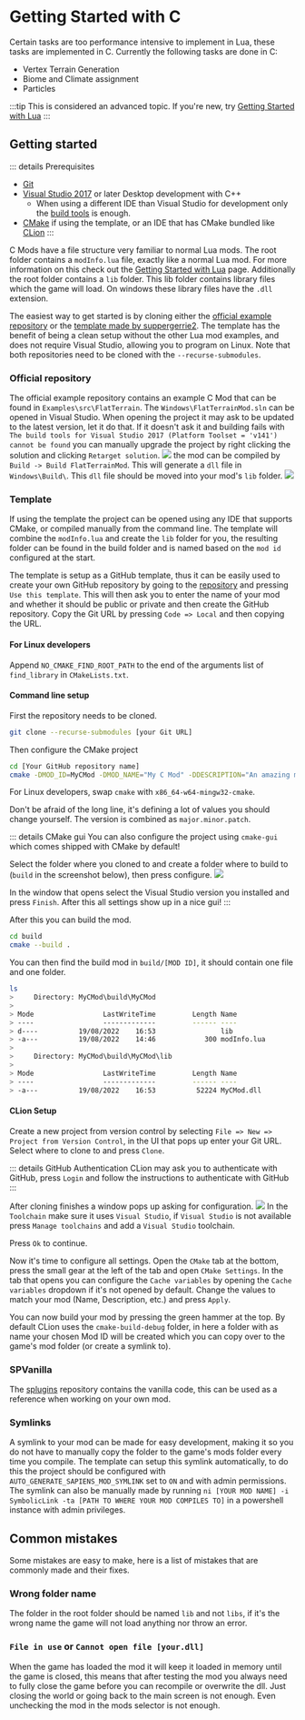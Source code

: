 # Getting Started with C

Certain tasks are too performance intensive to implement in Lua, these tasks are implemented in C. 
Currently the following tasks are done in C: 
- Vertex Terrain Generation
- Biome and Climate assignment
- Particles

:::tip
This is considered an advanced topic. If you're new, try [Getting Started with Lua](/guide/lua-getting-started)
:::
## Getting started

::: details Prerequisites
- [Git](https://git-scm.com/)
- [Visual Studio 2017](https://visualstudio.microsoft.com/) or later Desktop development with C++
    - When using a different IDE than Visual Studio for development only the [build tools](https://visualstudio.microsoft.com/downloads/?q=build+tools) is enough.
- [CMake](https://cmake.org/) if using the template, or an IDE that has CMake bundled like [CLion](https://www.jetbrains.com/clion/)
:::

C Mods have a file structure very familiar to normal Lua mods. The root folder contains a `modInfo.lua` file, exactly like a normal Lua mod. For more information on this check out the [Getting Started with Lua](/guide/lua-getting-started) page. Additionally the root folder contains a `lib` folder. This lib folder contains library files which the game will load. On windows these library files have the `.dll` extension.

The easiest way to get started is by cloning either the [official example repository](https://github.com/Majic-Jungle/sapiens-mod-creation/) or the [template made by suppergerrie2](https://github.com/suppergerrie2/SapiensCModTemplate). The template has the benefit of being a clean setup without the other Lua mod examples, and does not require Visual Studio, allowing you to program on Linux. Note that both repositories need to be cloned with the `--recurse-submodules`.

### Official repository

The official example repository contains an example C Mod that can be found in `Examples\src\FlatTerrain`. 
The `Windows\FlatTerrainMod.sln` can be opened in Visual Studio.
When opening the project it may ask to be updated to the latest version, let it do that. If it doesn't ask it and building fails with `The build tools for Visual Studio 2017 (Platform Toolset = 'v141') cannot be found` you can manually upgrade the project by right clicking the solution and clicking `Retarget solution`.
![](/images/docs/c-mods/visual-studio-retarget-solution.png)
 the mod can be compiled by `Build -> Build FlatTerrainMod`. This will generate a `dll` file in `Windows\Build\`. This `dll` file should be moved into your mod's `lib` folder.
![](/images/docs/c-mods/visual-studio-build-menu.png)

### Template

If using the template the project can be opened using any IDE that supports CMake, or compiled manually from the command line.
The template will combine the `modInfo.lua` and create the `lib` folder for you, the resulting folder can be found in the build folder and is named based on the `mod id` configured at the start. 

The template is setup as a GitHub template, thus it can be easily used to create your own GitHub repository by going to the [repository](https://github.com/suppergerrie2/SapiensCModTemplate) and pressing `Use this template`. This will then ask you to enter the name of your mod and whether it should be public or private and then create the GitHub repository. Copy the Git URL by pressing `Code => Local` and then copying the URL. 

#### For Linux developers
Append `NO_CMAKE_FIND_ROOT_PATH` to the end of the arguments list of `find_library` in `CMakeLists.txt`.

#### Command line setup

First the repository needs to be cloned.
```sh
git clone --recurse-submodules [your Git URL]
```

Then configure the CMake project
```sh
cd [Your GitHub repository name]
cmake -DMOD_ID=MyCMod -DMOD_NAME="My C Mod" -DDESCRIPTION="An amazing mod that does things in C" -DDEVELOPER="Me!" -DDEVELOPER_URL="https://example.com" -DPREVIEW_FILE="preview.png" -DMOD_MAJOR_VERSION=1 -DMOD_MINOR_VERSION=2 -DMOD_PATCH_VERSION=3 . -B build
```
For Linux developers, swap `cmake` with `x86_64-w64-mingw32-cmake`.

Don't be afraid of the long line, it's defining a lot of values you should change yourself. The version is combined as `major.minor.patch`.

::: details CMake gui
You can also configure the project using `cmake-gui` which comes shipped with CMake by default!

Select the folder where you cloned to and create a folder where to build to (`build` in the screenshot below), then press configure.
![](/images/docs/c-mods/cmake-gui.png)

In the window that opens select the Visual Studio version you installed and press `Finish`. 
After this all settings show up in a nice gui!
:::

After this you can build the mod.
```sh
cd build
cmake --build .
```

You can then find the build mod in `build/[MOD ID]`, it should contain one file and one folder.

```sh
ls
>     Directory: MyCMod\build\MyCMod
> 
> Mode                 LastWriteTime         Length Name
> ----                 -------------         ------ ----
> d----          19/08/2022    16:53                lib
> -a---          19/08/2022    14:46            300 modInfo.lua
> 
>     Directory: MyCMod\build\MyCMod\lib
> 
> Mode                 LastWriteTime         Length Name
> ----                 -------------         ------ ----
> -a---          19/08/2022    16:53          52224 MyCMod.dll
```

#### CLion Setup

Create a new project from version control by selecting `File => New => Project from Version Control`, in the UI that pops up enter your Git URL. Select where to clone to and press `Clone`.

::: details GitHub Authentication
CLion may ask you to authenticate with GitHub, press `Login` and follow the instructions to authenticate with GitHub 
:::

After cloning finishes a window pops up asking for configuration.
![](/images/docs/c-mods/clion-open-project-wizard.png)
In the `Toolchain` make sure it uses `Visual Studio`, if `Visual Studio` is not available press `Manage toolchains` and add a `Visual Studio` toolchain.

Press `Ok` to continue.

Now it's time to configure all settings. Open the `CMake` tab at the bottom, press the small gear at the left of the tab and open `CMake Settings`. 
In the tab that opens you can configure the `Cache variables` by opening the `Cache variables` dropdown if it's not opened by default. Change the values to match your mod (Name, Description, etc.) and press `Apply`.

You can now build your mod by pressing the green hammer at the top. By default CLion uses the `cmake-build-debug` folder, in here a folder with as name your chosen Mod ID will be created which you can copy over to the game's mod folder (or create a symlink to).


### SPVanilla

The [splugins](https://github.com/Majic-Jungle/splugins/tree/main/SPVanilla) repository contains the vanilla code, this can be used as a reference when working on your own mod.

### Symlinks

A symlink to your mod can be made for easy development, making it so you do not have to manually copy the folder to the game's mods folder every time you compile. The template can setup this symlink automatically, to do this the project should be configured with `AUTO_GENERATE_SAPIENS_MOD_SYMLINK` set to `ON` and with admin permissions. The symlink can also be manually made by running `ni [YOUR MOD NAME] -i SymbolicLink -ta [PATH TO WHERE YOUR MOD COMPILES TO]` in a powershell instance with admin privileges.

## Common mistakes

Some mistakes are easy to make, here is a list of mistakes that are commonly made and their fixes.

### Wrong folder name
The folder in the root folder should be named `lib` and not `libs`, if it's the wrong name the game will not load anything nor throw an error.

### `File in use` or `Cannot open file [your.dll]` 
When the game has loaded the mod it will keep it loaded in memory until the game is closed, this means that after testing the mod you always need to fully close the game before you can recompile or overwrite the dll. Just closing the world or going back to the main screen is not enough.
Even unchecking the mod in the mods selector is not enough.